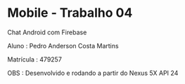 # Mobile - Trabalho 04

Chat Android com Firebase

Aluno : Pedro Anderson Costa Martins

Matrícula : 479257

OBS : Desenvolvido e rodando a partir do Nexus 5X API 24


